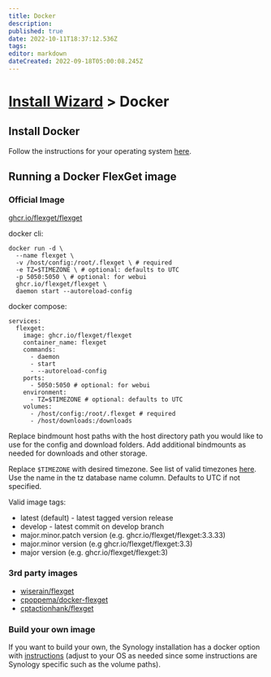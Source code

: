 ```yaml
---
title: Docker
description: 
published: true
date: 2022-10-11T18:37:12.536Z
tags: 
editor: markdown
dateCreated: 2022-09-18T05:00:08.245Z
---
```


# [Install Wizard](/InstallWizard) > Docker

## Install Docker

Follow the instructions for your operating system [here](https://docs.docker.com/engine/install/).

## Running a Docker FlexGet image

### Official Image
[ghcr.io/flexget/flexget](https://github.com/flexget/flexget/pkgs/container/flexget)

docker cli:
```
docker run -d \
  --name flexget \
  -v /host/config:/root/.flexget \ # required
  -e TZ=$TIMEZONE \ # optional: defaults to UTC
  -p 5050:5050 \ # optional: for webui
  ghcr.io/flexget/flexget \
  daemon start --autoreload-config
```
docker compose:
```
services:
  flexget:
    image: ghcr.io/flexget/flexget
    container_name: flexget
    commands:
      - daemon
      - start
      - --autoreload-config
    ports:
      - 5050:5050 # optional: for webui
    environment:
      - TZ=$TIMEZONE # optional: defaults to UTC
    volumes:
      - /host/config:/root/.flexget # required
      - /host/downloads:/downloads 
```
Replace bindmount host paths with the host directory path you would like to use for the config and download folders.
Add additional bindmounts as needed for downloads and other storage.

Replace `$TIMEZONE` with desired timezone. See list of valid timezones [here](https://en.wikipedia.org/wiki/List_of_tz_database_time_zones). Use the name in the tz database name column. Defaults to UTC if not specified.

Valid image tags:
 - latest (default) - latest tagged version release
 - develop - latest commit on develop branch
 - major.minor.patch version (e.g. ghcr.io/flexget/flexget:3.3.33)
 - major.minor version (e.g ghcr.io/flexget/flexget:3.3)
 - major version (e.g. ghcr.io/flexget/flexget:3)
 

### 3rd party images
  - [wiserain/flexget](https://hub.docker.com/r/wiserain/flexget)
  - [cpoppema/docker-flexget](https://hub.docker.com/r/cpoppema/docker-flexget)
  - [cptactionhank/flexget](https://hub.docker.com/r/cptactionhank/flexget)

### Build your own image

If you want to build your own, the Synology installation has a docker option with [instructions](/InstallWizard/SynologyNAS/Docker) (adjust to your OS as needed since some instructions are Synology specific such as the volume paths).
